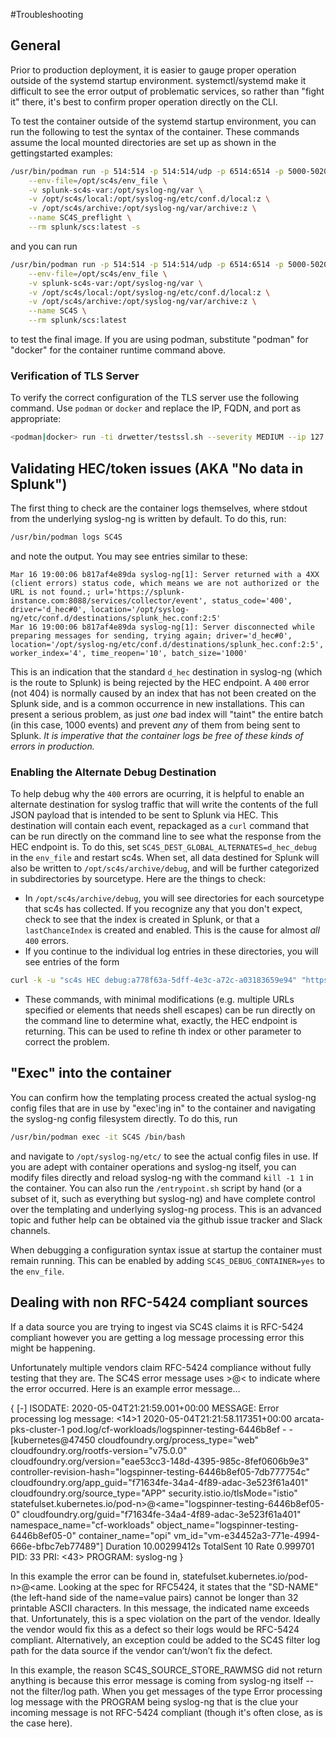 #Troubleshooting 

## General

Prior to production deployment, it is easier to gauge proper operation outside of the systemd startup environment.  systemctl/systemd
make it difficult to see the error output of problematic services, so rather than "fight it" there, it's best to confirm proper
operation directly on the CLI.

To test the container outside of the systemd startup environment, you can run the following to test the syntax
of the container.  These commands assume the local mounted directories are set up as shown in the gettingstarted
examples:

```bash
/usr/bin/podman run -p 514:514 -p 514:514/udp -p 6514:6514 -p 5000-5020:5000-5020 -p 5000-5020:5000-5020/udp \
    --env-file=/opt/sc4s/env_file \
    -v splunk-sc4s-var:/opt/syslog-ng/var \
    -v /opt/sc4s/local:/opt/syslog-ng/etc/conf.d/local:z \
    -v /opt/sc4s/archive:/opt/syslog-ng/var/archive:z \
    --name SC4S_preflight \
    --rm splunk/scs:latest -s
```

and you can run

```bash
/usr/bin/podman run -p 514:514 -p 514:514/udp -p 6514:6514 -p 5000-5020:5000-5020 -p 5000-5020:5000-5020/udp \
    --env-file=/opt/sc4s/env_file \
    -v splunk-sc4s-var:/opt/syslog-ng/var \
    -v /opt/sc4s/local:/opt/syslog-ng/etc/conf.d/local:z \
    -v /opt/sc4s/archive:/opt/syslog-ng/var/archive:z \
    --name SC4S \
    --rm splunk/scs:latest
```

to test the final image.  If you are using podman, substitute "podman" for "docker" for the container runtime command above.

### Verification of TLS Server

To verify the correct configuration of the TLS server use the following command. Use `podman` or `docker` and replace the IP, FQDN,
and port as appropriate:

```bash
<podman|docker> run -ti drwetter/testssl.sh --severity MEDIUM --ip 127.0.0.1 selfsigned.example.com:6510
```

## Validating HEC/token issues (AKA "No data in Splunk")

The first thing to check are the container logs themselves, where stdout from the underlying syslog-ng is written by default.  To do this,
run:

```bash
/usr/bin/podman logs SC4S
```

and note the output.  You may see entries similar to these:
```
Mar 16 19:00:06 b817af4e89da syslog-ng[1]: Server returned with a 4XX (client errors) status code, which means we are not authorized or the URL is not found.; url='https://splunk-instance.com:8088/services/collector/event', status_code='400', driver='d_hec#0', location='/opt/syslog-ng/etc/conf.d/destinations/splunk_hec.conf:2:5'
Mar 16 19:00:06 b817af4e89da syslog-ng[1]: Server disconnected while preparing messages for sending, trying again; driver='d_hec#0', location='/opt/syslog-ng/etc/conf.d/destinations/splunk_hec.conf:2:5', worker_index='4', time_reopen='10', batch_size='1000'
```
This is an indication that the standard `d_hec` destination in syslog-ng (which is the route to Splunk) is being rejected by the HEC endpoint.
A `400` error (not 404) is normally caused by an index that has not been created on the Splunk side, and is a common occurrence in new
installations.  This can present a serious problem, as just _one_ bad index will "taint" the entire batch (in this case, 1000 events) and
prevent _any_ of them from being sent to Splunk.  _It is imperative that the container logs be free of these kinds of errors in production._

### Enabling the Alternate Debug Destination

To help debug why the `400` errors are ocurring, it is helpful to enable an alternate destination for syslog traffic that will write
the contents of the full JSON payload that is intended to be sent to Splunk via HEC.  This destination will contain each event, repackaged
as a `curl` command that can be run directly on the command line to see what the response from the HEC endpoint is.  To do this, set
`SC4S_DEST_GLOBAL_ALTERNATES=d_hec_debug` in the `env_file` and restart sc4s.  When set, all data destined for Splunk will also be written to
`/opt/sc4s/archive/debug`, and will be further categorized in subdirectories by sourcetype.  Here are the things to check:

* In `/opt/sc4s/archive/debug`, you will see directories for each sourcetype that sc4s has collected. If you recognize any that you
don't expect, check to see that the index is created in Splunk, or that a `lastChanceIndex` is created and enabled.  This is the
cause for almost _all_ `400` errors.
* If you continue to the individual log entries in these directories, you will see entries of the form
```bash
curl -k -u "sc4s HEC debug:a778f63a-5dff-4e3c-a72c-a03183659e94" "https://splunk.smg.aws:8088/services/collector/event" -d '{"time":"1584556114.271","sourcetype":"sc4s:events","source":"SC4S:s_internal","index":"main","host":"e3563b0ea5d8","fields":{"sc4s_syslog_severity":"notice","sc4s_syslog_facility":"syslog","sc4s_loghost":"e3563b0ea5d8","sc4s_fromhostip":"127.0.0.1"},"event":"syslog-ng starting up; version='3.26.1'"}'
```
* These commands, with minimal modifications (e.g. multiple URLs specified or elements that needs shell escapes) can be run directly on the
command line to determine what, exactly, the HEC endpoint is returning.  This can be used to refine th index or other parameter to correct the
problem.

## "Exec" into the container

You can confirm how the templating process created the actual syslog-ng config files that are in use by "exec'ing in" to the container
and navigating the syslog-ng config filesystem directly.  To do this, run
```bash
/usr/bin/podman exec -it SC4S /bin/bash
```
and navigate to `/opt/syslog-ng/etc/` to see the actual config files in use.  If you are adept with container operations and syslog-ng
itself, you can modify files directly and reload syslog-ng with the command `kill -1 1` in the container.
You can also run the `/entrypoint.sh` script by hand (or a subset of it, such as everything
but syslog-ng) and have complete control over the templating and underlying syslog-ng process.
This is an advanced topic and futher help can be obtained via the github issue tracker and Slack channels.

When debugging a configuration syntax issue at startup the container must remain running. This can be enabled by adding `SC4S_DEBUG_CONTAINER=yes` to the `env_file`.

## Dealing with non RFC-5424 compliant sources

If a data source you are trying to ingest via SC4S claims it is RFC-5424 compliant however you are getting a log message processing error this might be happening.

Unfortunately multiple vendors claim RFC-5424 compliance without fully testing that they are. The SC4S error message uses >@< to indicate where the error occurred. Here is an example error message…

{ [-]
   ISODATE: 2020-05-04T21:21:59.001+00:00
   MESSAGE: Error processing log message: <14>1 2020-05-04T21:21:58.117351+00:00 arcata-pks-cluster-1 pod.log/cf-workloads/logspinner-testing-6446b8ef - - [kubernetes@47450 cloudfoundry.org/process_type="web" cloudfoundry.org/rootfs-version="v75.0.0" cloudfoundry.org/version="eae53cc3-148d-4395-985c-8fef0606b9e3" controller-revision-hash="logspinner-testing-6446b8ef05-7db777754c" cloudfoundry.org/app_guid="f71634fe-34a4-4f89-adac-3e523f61a401" cloudfoundry.org/source_type="APP" security.istio.io/tlsMode="istio" statefulset.kubernetes.io/pod-n>@<ame="logspinner-testing-6446b8ef05-0" cloudfoundry.org/guid="f71634fe-34a4-4f89-adac-3e523f61a401" namespace_name="cf-workloads" object_name="logspinner-testing-6446b8ef05-0" container_name="opi" vm_id="vm-e34452a3-771e-4994-666e-bfbc7eb77489"] Duration 10.00299412s TotalSent 10 Rate 0.999701 
   PID: 33
   PRI: <43>
   PROGRAM: syslog-ng
} 

In this example the error can be found in, statefulset.kubernetes.io/pod-n>@<ame. Looking at the spec for RFC5424, it states that the "SD-NAME" (the left-hand side of the name=value pairs) cannot be longer than 32 printable ASCII characters. In this message, the indicated name exceeds that. Unfortunately, this is a spec violation on the part of the vendor. Ideally the vendor would fix this as a defect so their logs would be RFC-5424 compliant. Alternatively, an exception could be added to the SC4S filter log path for the data source if the vendor can’t/won’t fix the defect. 

In this example, the reason SC4S_SOURCE_STORE_RAWMSG did not return anything is because this error message is coming from syslog-ng itself -- not the filter/log path. When you get messages of the type Error processing log message with the PROGRAM being syslog-ng that is the clue your incoming message is not RFC-5424 compliant (though it's often close, as is the case here).
